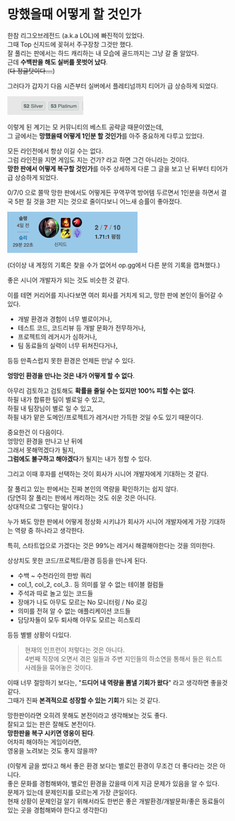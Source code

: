 # 망했을때 어떻게 할 것인가

한참 리그오브레전드 (a.k.a LOL)에 빠진적이 있었다.  
그때 Top 신지드에 꽂혀서 주구장창 그것만 했다.  
잘 풀리는 판에서는 하드 캐리하는 내 모습에 골드까지는 그냥 갈 줄 알았다.  
근데 **수백판을 해도 실버를 못벗어 났다**.  
(~~다 정글탓이다....~~)  
  
그러다가 갑자기 다음 시즌부터 실버에서 플레티넘까지 티어가 급 상승하게 되었다.

![tier](./images/tier.png)

이렇게 된 계기는 모 커뮤니티의 베스트 공략글 때문이였는데,  
그 글에서는 **망했을때 어떻게 1인분 할 것인가**를 아주 중요하게 다루고 있었다.  
  
모든 라인전에서 항상 이길 수는 없다.  
그럼 라인전을 지면 게임도 지는 건가? 라고 하면 그건 아니라는 것이다.  
**망한 판에서 어떻게 복구할 것인가**를 아주 상세하게 다룬 그 글을 보고 난 뒤부터 티어가 급 상승하게 되었다.  
  
0/7/0 으로 쫄딱 망한 판에서도 어떻게든 꾸역꾸역 방어템 두르면서 1인분을 하면서 결국 5판 질 것을 3판 지는 것으로 줄이다보니 어느새 승률이 좋아졌다.     
  
![1](./images/1.png)

(더이상 내 계정의 기록은 찾을 수가 없어서 op.gg에서 다른 분의 기록을 캡쳐했다.)  
  
좋은 시니어 개발자가 되는 것도 비슷한 것 같다.  
  
이를 테면 커리어를 지나다보면 여러 회사를 거치게 되고, 망한 판에 본인이 들어갈 수 있다.  
  
* 개발 환경과 경험이 너무 별로이거나,
* 테스트 코드, 코드리뷰 등 개발 문화가 전무하거나,
* 프로젝트의 레거시가 심하거나,
* 팀 동료들의 실력이 너무 뒤쳐진다거나,

등등 만족스럽지 못한 환경은 언제든 만날 수 있다.  
  
**엉망인 환경을 만나는 것은 내가 어떻게 할 수 없다**.   
  
아무리 검토하고 검토해도 **확률을 줄일 수는 있지만 100% 피할 수는 없다**.  
하필 내가 합류한 팀이 별로일 수 있고,  
하필 내 팀장님이 별로 일 수 있고,  
하필 내가 맡은 도메인/프로젝트가 레거시만 가득한 것일 수도 있기 때문이다.  
  
중요한건 이 다음이다.  
엉망인 환경을 만나고 난 뒤에   
그래서 못해먹겠다가 될지,  
**그럼에도 불구하고 해야겠다**가 될지는 내가 정할 수 있다.  
  
그리고 이때 후자를 선택하는 것이 회사가 시니어 개발자에게 기대하는 것 같다.  
  
잘 풀리고 있는 판에서는 진짜 본인의 역량을 확인하기는 쉽지 않다.  
(당연히 잘 풀리는 판에서 캐리하는 것도 쉬운 것은 아니다.  
상대적으로 그렇다는 말이다.)  
  
누가 봐도 망한 판에서 어떻게 정상화 시키냐가 회사가 시니어 개발자에게 가장 기대하는 역량 중 하나라고 생각한다.  
  
특히, 스타트업으로 가겠다는 것은 99%는 레거시 해결해야한다는 것을 의미한다.  
  
상상치도 못한 코드/프로젝트/환경 등등을 만나게 된다.  

* 수백 ~ 수천라인의 한방 쿼리
* col_1, col_2, col_3.. 등 의미를 알 수 없는 테이블 컬럼들
* 주석과 따로 놀고 있는 코드들
* 장애가 나도 아무도 모르는 No 모니터링 / No 로깅
* 의미를 전혀 알 수 없는 애플리케이션 코드들
* 담당자들이 모두 퇴사해 아무도 모르는 히스토리

등등 별별 상황이 다있다.

> 현재의 인프런이 저렇다는 것은 아니다.  
> 4번째 직장에 오면서 겪은 일들과 주변 지인들의 하소연을 통해서 들은 워스트 사례들을 묶어놓은 것이다.

이때 너무 절망하기 보다는, "**드디어 내 역량을 뽐낼 기회가 왔다**" 라고 생각하면 좋을것 같다.  
그때가 진짜 **본격적으로 성장할 수 있는 기회**가 되는 것 같다.  
  
망한판이라면 오히려 못해도 본전이라고 생각해보는 것도 좋다.  
잘되고 있는 판은 잘해도 본전이다.  
**망한판을 복구 시키면 영웅이 된다**.  
어차피 해야하는 게임이라면,  
영웅을 노려보는 것도 좋지 않을까?  
  
(이렇게 글을 썼다고 해서 좋은 환경 보다는 별로인 환경이 무조건 더 좋다라는 것은 아니다.  
좋은 문화를 경험해봐야, 별로인 환경을 갔을때 이게 지금 문제가 있음을 알 수 있다.  
문제가 있는데 문제인지를 모르는게 가장 큰일이다.  
현재 상황이 문제인걸 알기 위해서라도 한번은 좋은 개발환경/개발문화/좋은 동료들이 있는 곳을 경험해봐야 한다고 생각한다)  
